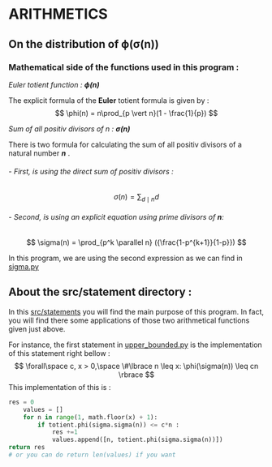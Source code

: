 #  ARITHMETICS

##	On the distribution of ϕ(σ(n))



###	Mathematical side of the functions used in this program :

_*Euler totient function :*_ _**ϕ(n)**_ 

The explicit formula of the **Euler** totient formula is given by :
$$
\phi(n) = n\prod_{p \vert n}(1 - \frac{1}{p})
$$


_*Sum of all positiv divisors of n :*_ _**σ(n)**_

There is two formula for calculating the sum of all positiv divisors of a natural number _**n**_ .

######	-	First, is using the direct sum of positiv divisors :

$$
\sigma(n) = \sum_{d \mid n} d
$$

######	-	Second, is using an explicit equation using prime divisors of _**n**_:

$$
\sigma(n) = \prod_{p^k \parallel n} ({\frac{1-p^{k+1}}{1-p}})
$$



In this program, we are using the second expression as we can find in  [sigma.py](src/functions/sigma.py) 

##	About the src/statement directory :

In this [src/statements](src/statements) you will find the main purpose of this program. In fact, you will find there some applications of those two arithmetical functions given just above.

For instance, the first statement in [upper_bounded.py](src/statements/upper_bounded.py) is the implementation of this statement right bellow :
$$
\forall\space c, x > 0,\space \#\lbrace n \leq x: \phi(\sigma(n)) \leq cn \rbrace
$$
This implementation of this is :

```python
res = 0
    values = []
    for n in range(1, math.floor(x) + 1):
        if totient.phi(sigma.sigma(n)) <= c*n :
            res +=1
            values.append([n, totient.phi(sigma.sigma(n))])
return res
# or you can do return len(values) if you want
```



